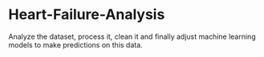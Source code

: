 # Heart-Failure-Analysis
Analyze the dataset, process it, clean it and finally adjust machine learning models to make predictions on this data.

